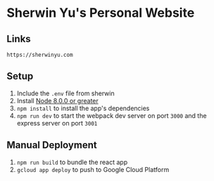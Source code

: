 # Sherwin Yu's Personal Website

## **Links**

`https://sherwinyu.com`

## **Setup**

1. Include the `.env` file from sherwin
2. Install [Node 8.0.0 or greater](https://nodejs.org)
3. `npm install` to install the app's dependencies
4. `npm run dev` to start the webpack dev server on port `3000` and the express server on port `3001`

## **Manual Deployment**

1. `npm run build` to bundle the react app
2. `gcloud app deploy` to push to Google Cloud Platform
